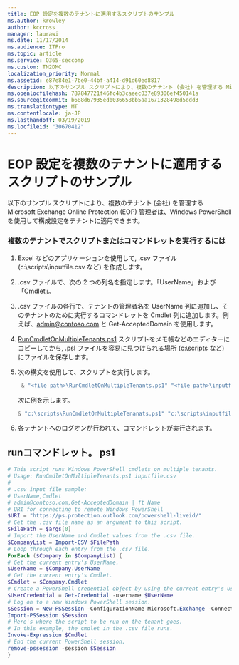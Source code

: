 ```yaml
---
title: EOP 設定を複数のテナントに適用するスクリプトのサンプル
ms.author: krowley
author: kccross
manager: laurawi
ms.date: 11/17/2014
ms.audience: ITPro
ms.topic: article
ms.service: O365-seccomp
ms.custom: TN2DMC
localization_priority: Normal
ms.assetid: e87e84e1-7be0-44bf-a414-d91d60ed8817
description: 以下のサンプル スクリプトにより、複数のテナント (会社) を管理する Microsoft Exchange Online Protection (EOP) 管理者は、Windows PowerShell を使用して構成設定をテナントに適用できます。
ms.openlocfilehash: 787847721f46fc4b3caeec037e89306ef450141a
ms.sourcegitcommit: b688d67935edb036658bb5aa1671328498d5ddd3
ms.translationtype: MT
ms.contentlocale: ja-JP
ms.lasthandoff: 03/19/2019
ms.locfileid: "30670412"
---
```

# <a name="sample-script-for-applying-eop-settings-to-multiple-tenants"></a>EOP 設定を複数のテナントに適用するスクリプトのサンプル

以下のサンプル スクリプトにより、複数のテナント (会社) を管理する Microsoft Exchange Online Protection (EOP) 管理者は、Windows PowerShell を使用して構成設定をテナントに適用できます。
  
### <a name="to-run-a-script-or-cmdlet-on-multiple-tenants"></a>複数のテナントでスクリプトまたはコマンドレットを実行するには

1. Excel などのアプリケーションを使用して, .csv ファイル (c:\scripts\inputfile.csv など) を作成します。
    
1. .csv ファイルで、次の 2 つの列名を指定します。「UserName」および「Cmdlet」。
    
2. .csv ファイルの各行で、テナントの管理者名を UserName 列に追加し、そのテナントのために実行するコマンドレットを Cmdlet 列に追加します。例えば、admin@contoso.com と Get-AcceptedDomain を使用します。
    
2. [RunCmdletOnMultipleTenants.ps1](sample-script-for-applying-eop-settings-to-multiple-tenants.md#RunCmdletOnMultipleTenants.ps1) スクリプトをメモ帳などのエディターにコピーしてから, .psl ファイルを容易に見つけられる場所 (c:\scripts など) にファイルを保存します。 
    
3. 次の構文を使用して、スクリプトを実行します。
    ```Powershell
     & "<file path>\RunCmdletOnMultipleTenants.ps1" "<file path>\inputfile.csv"
    ```
    
    次に例を示します。 
    
    ```Powershell
    & "c:\scripts\RunCmdletOnMultipleTenanats.ps1" "c:\scripts\inputfile.csv"
    ```

4. 各テナントへのログオンが行われて、コマンドレットが実行されます。
    
## <a name="runcmdletonmultipletenantsps1"></a>runコマンドレット。 ps1
<a name="RunCmdletOnMultipleTenants.ps1"> </a>

```Powershell
# This script runs Windows PowerShell cmdlets on multiple tenants.
# Usage: RunCmdletOnMultipleTenants.ps1 inputfile.csv
#  
# .csv input file sample: 
# UserName,Cmdlet
# admin@contoso.com,Get-AcceptedDomain | ft Name
# URI for connecting to remote Windows PowerShell
$URI = "https://ps.protection.outlook.com/powershell-liveid/"
# Get the .csv file name as an argument to this script.
$FilePath = $args[0]
# Import the UserName and Cmdlet values from the .csv file.
$CompanyList = Import-CSV $FilePath
# Loop through each entry from the .csv file.
ForEach ($Company in $CompanyList) {
# Get the current entry's UserName.
$UserName = $Company.UserName
# Get the current entry's Cmdlet.
$Cmdlet = $Company.Cmdlet
# Create a PowerShell credential object by using the current entry's UserName. Prompt for the password.
$UserCredential = Get-Credential -username $UserName
# Log on to a new Windows PowerShell session.
$Session = New-PSSession -ConfigurationName Microsoft.Exchange -ConnectionUri $URI -Credential $UserCredential -Authentication Basic -AllowRedirection
Import-PSSession $Session
# Here's where the script to be run on the tenant goes.
# In this example, the cmdlet in the .csv file runs.
Invoke-Expression $Cmdlet
# End the current PowerShell session.
remove-pssession -session $Session
}

```


